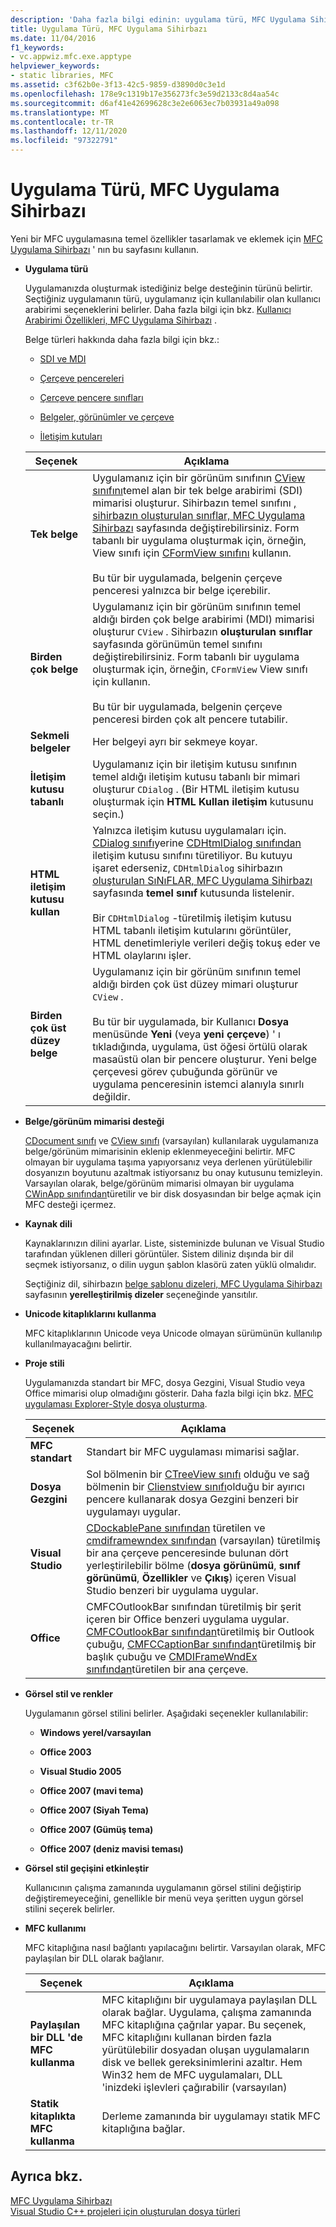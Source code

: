 ```yaml
---
description: 'Daha fazla bilgi edinin: uygulama türü, MFC Uygulama Sihirbazı'
title: Uygulama Türü, MFC Uygulama Sihirbazı
ms.date: 11/04/2016
f1_keywords:
- vc.appwiz.mfc.exe.apptype
helpviewer_keywords:
- static libraries, MFC
ms.assetid: c3f62b0e-3f13-42c5-9859-d3890d0c3e1d
ms.openlocfilehash: 178e9c1319b17e356273fc3e59d2133c8d4aa54c
ms.sourcegitcommit: d6af41e42699628c3e2e6063ec7b03931a49a098
ms.translationtype: MT
ms.contentlocale: tr-TR
ms.lasthandoff: 12/11/2020
ms.locfileid: "97322791"
---
```

# <a name="application-type-mfc-application-wizard"></a>Uygulama Türü, MFC Uygulama Sihirbazı

Yeni bir MFC uygulamasına temel özellikler tasarlamak ve eklemek için [MFC Uygulama Sihirbazı](../../mfc/reference/mfc-application-wizard.md) ' nın bu sayfasını kullanın.

- **Uygulama türü**

  Uygulamanızda oluşturmak istediğiniz belge desteğinin türünü belirtir. Seçtiğiniz uygulamanın türü, uygulamanız için kullanılabilir olan kullanıcı arabirimi seçeneklerini belirler. Daha fazla bilgi için bkz. [Kullanıcı Arabirimi Özellikleri, MFC Uygulama Sihirbazı](../../mfc/reference/user-interface-features-mfc-application-wizard.md) .

   Belge türleri hakkında daha fazla bilgi için bkz.:

  - [SDI ve MDI](../../mfc/sdi-and-mdi.md)

  - [Çerçeve pencereleri](../../mfc/frame-windows.md)

  - [Çerçeve pencere sınıfları](../../mfc/frame-window-classes.md)

  - [Belgeler, görünümler ve çerçeve](../../mfc/documents-views-and-the-framework.md)

  - [İletişim kutuları](../../mfc/dialog-boxes.md)

  |Seçenek|Açıklama|
  |------------|-----------------|
  |**Tek belge**|Uygulamanız için bir görünüm sınıfının [CView sınıfını](../../mfc/reference/cview-class.md)temel alan bir tek belge arabirimi (SDI) mimarisi oluşturur. Sihirbazın temel sınıfını [, sihirbazın oluşturulan sınıflar, MFC Uygulama Sihirbazı](../../mfc/reference/generated-classes-mfc-application-wizard.md) sayfasında değiştirebilirsiniz. Form tabanlı bir uygulama oluşturmak için, örneğin, View sınıfı için [CFormView sınıfını](../../mfc/reference/cformview-class.md) kullanın.<br /><br /> Bu tür bir uygulamada, belgenin çerçeve penceresi yalnızca bir belge içerebilir.|
  |**Birden çok belge**|Uygulamanız için bir görünüm sınıfının temel aldığı birden çok belge arabirimi (MDI) mimarisi oluşturur `CView` . Sihirbazın **oluşturulan sınıflar** sayfasında görünümün temel sınıfını değiştirebilirsiniz. Form tabanlı bir uygulama oluşturmak için, örneğin, `CFormView` View sınıfı için kullanın.<br /><br /> Bu tür bir uygulamada, belgenin çerçeve penceresi birden çok alt pencere tutabilir.|
  |**Sekmeli belgeler**|Her belgeyi ayrı bir sekmeye koyar.|
  |**İletişim kutusu tabanlı**|Uygulamanız için bir iletişim kutusu sınıfının temel aldığı iletişim kutusu tabanlı bir mimari oluşturur `CDialog` . (Bir HTML iletişim kutusu oluşturmak için **HTML Kullan iletişim** kutusunu seçin.)|
  |**HTML iletişim kutusu kullan**|Yalnızca iletişim kutusu uygulamaları için. [CDialog sınıfı](../../mfc/reference/cdialog-class.md)yerine [CDHtmlDialog sınıfından](../../mfc/reference/cdhtmldialog-class.md) iletişim kutusu sınıfını türetiliyor. Bu kutuyu işaret ederseniz, `CDHtmlDialog` sihirbazın [oluşturulan SıNıFLAR, MFC Uygulama Sihirbazı](../../mfc/reference/generated-classes-mfc-application-wizard.md) sayfasında **temel sınıf** kutusunda listelenir.<br /><br /> Bir `CDHtmlDialog` -türetilmiş iletişim kutusu HTML tabanlı iletişim kutularını görüntüler, HTML denetimleriyle verileri değiş tokuş eder ve HTML olaylarını işler.|
  |**Birden çok üst düzey belge**|Uygulamanız için bir görünüm sınıfının temel aldığı birden çok üst düzey mimari oluşturur `CView` .<br /><br /> Bu tür bir uygulamada, bir Kullanıcı **Dosya** menüsünde **Yeni** (veya **yeni çerçeve**) ' ı tıkladığında, uygulama, üst öğesi örtülü olarak masaüstü olan bir pencere oluşturur. Yeni belge çerçevesi görev çubuğunda görünür ve uygulama penceresinin istemci alanıyla sınırlı değildir.|

- **Belge/görünüm mimarisi desteği**

  [CDocument sınıfı](../../mfc/reference/cdocument-class.md) ve [CView sınıfı](../../mfc/reference/cview-class.md) (varsayılan) kullanılarak uygulamanıza belge/görünüm mimarisinin eklenip eklenmeyeceğini belirtir. MFC olmayan bir uygulama taşıma yapıyorsanız veya derlenen yürütülebilir dosyanızın boyutunu azaltmak istiyorsanız bu onay kutusunu temizleyin. Varsayılan olarak, belge/görünüm mimarisi olmayan bir uygulama [CWinApp sınıfından](../../mfc/reference/cwinapp-class.md)türetilir ve bir disk dosyasından bir belge açmak için MFC desteği içermez.

- **Kaynak dili**

  Kaynaklarınızın dilini ayarlar. Liste, sisteminizde bulunan ve Visual Studio tarafından yüklenen dilleri görüntüler. Sistem diliniz dışında bir dil seçmek istiyorsanız, o dilin uygun şablon klasörü zaten yüklü olmalıdır.

  Seçtiğiniz dil, sihirbazın [belge şablonu dizeleri, MFC Uygulama Sihirbazı](../../mfc/reference/document-template-strings-mfc-application-wizard.md) sayfasının **yerelleştirilmiş dizeler** seçeneğinde yansıtılır.

- **Unicode kitaplıklarını kullanma**

  MFC kitaplıklarının Unicode veya Unicode olmayan sürümünün kullanılıp kullanılmayacağını belirtir.

- **Proje stili**

  Uygulamanızda standart bir MFC, dosya Gezgini, Visual Studio veya Office mimarisi olup olmadığını gösterir. Daha fazla bilgi için bkz. [MFC uygulaması Explorer-Style dosya oluşturma](../../mfc/reference/creating-a-file-explorer-style-mfc-application.md).

  |Seçenek|Açıklama|
  |------------|-----------------|
  |**MFC standart**|Standart bir MFC uygulaması mimarisi sağlar.|
  |**Dosya Gezgini**|Sol bölmenin bir [CTreeView sınıfı](../../mfc/reference/ctreeview-class.md) olduğu ve sağ bölmenin bir [Clienstview sınıfı](../../mfc/reference/clistview-class.md)olduğu bir ayırıcı pencere kullanarak dosya Gezgini benzeri bir uygulamayı uygular.|
  |**Visual Studio**|[CDockablePane sınıfından](../../mfc/reference/cdockablepane-class.md) türetilen ve [cmdiframewndex sınıfından](../../mfc/reference/cmdiframewndex-class.md) (varsayılan) türetilmiş bir ana çerçeve penceresinde bulunan dört yerleştirilebilir bölme (**dosya görünümü**, **sınıf görünümü**, **Özellikler** ve **Çıkış**) içeren Visual Studio benzeri bir uygulama uygular.|
  |**Office**|CMFCOutlookBar sınıfından türetilmiş bir şerit içeren bir Office benzeri [](../../mfc/reference/cmfcribbonbar-class.md)uygulama uygular. [CMFCOutlookBar sınıfından](../../mfc/reference/cmfcoutlookbar-class.md)türetilmiş bir Outlook çubuğu, [CMFCCaptionBar sınıfından](../../mfc/reference/cmfccaptionbar-class.md)türetilmiş bir başlık çubuğu ve [CMDIFrameWndEx sınıfından](../../mfc/reference/cmdiframewndex-class.md)türetilen bir ana çerçeve.|

- **Görsel stil ve renkler**

  Uygulamanın görsel stilini belirler. Aşağıdaki seçenekler kullanılabilir:

  - **Windows yerel/varsayılan**

  - **Office 2003**

  - **Visual Studio 2005**

  - **Office 2007 (mavi tema)**

  - **Office 2007 (Siyah Tema)**

  - **Office 2007 (Gümüş tema)**

  - **Office 2007 (deniz mavisi teması)**

- **Görsel stil geçişini etkinleştir**

  Kullanıcının çalışma zamanında uygulamanın görsel stilini değiştirip değiştiremeyeceğini, genellikle bir menü veya şeritten uygun görsel stilini seçerek belirler.

- **MFC kullanımı**

  MFC kitaplığına nasıl bağlantı yapılacağını belirtir. Varsayılan olarak, MFC paylaşılan bir DLL olarak bağlanır.

  |Seçenek|Açıklama|
  |------------|-----------------|
  |**Paylaşılan bir DLL 'de MFC kullanma**|MFC kitaplığını bir uygulamaya paylaşılan DLL olarak bağlar. Uygulama, çalışma zamanında MFC kitaplığına çağrılar yapar. Bu seçenek, MFC kitaplığını kullanan birden fazla yürütülebilir dosyadan oluşan uygulamaların disk ve bellek gereksinimlerini azaltır. Hem Win32 hem de MFC uygulamaları, DLL 'inizdeki işlevleri çağırabilir (varsayılan)|
  |**Statik kitaplıkta MFC kullanma**|Derleme zamanında bir uygulamayı statik MFC kitaplığına bağlar.|

## <a name="see-also"></a>Ayrıca bkz.

[MFC Uygulama Sihirbazı](../../mfc/reference/mfc-application-wizard.md)<br/>
[Visual Studio C++ projeleri için oluşturulan dosya türleri](../../build/reference/file-types-created-for-visual-cpp-projects.md)
